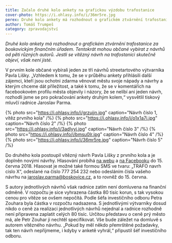 ```yaml
---
title: Začalo druhé kolo ankety na grafickou výzdobu trafostanice
cover-photo: https://i.ohlasy.info/i/36mr5re.jpg
perex: Druhé kolo ankety má rozhodnout o grafickém ztvárnění trafostanice za boskovickým finančním úřadem. Tentokrát mohou občané vybírat z návrhů od pěti různých autorů.
author: Tomáš Trumpeš
category: zpravodajství
---
```


*Druhé kolo ankety má rozhodnout o grafickém ztvárnění trafostanice za boskovickým finančním úřadem. Tentokrát mohou občané vybírat z návrhů od pěti různých autorů. Jestli se vítězný návrh na trafostanici skutečně objeví, však není jisté.*

V prvním kole občané vybírali jeden ze tří návrhů streetartového výtvarníka Pavla Lišky. „Vzhledem k tomu, že se v průběhu ankety přihlásili další zájemci, kteří jsou ochotni zdarma věnovat městu svoje nápady a návrhy a kterým chceme dát příležitost, a také k tomu, že se v komentářích na facebookovém profilu města objevily i názory, že se nelíbí ani jeden návrh, rozhodli jsme se pro pokračování ankety druhým kolem,“ vysvětlil tiskový mluvčí radnice Jaroslav Parma.

{% photo src="https://i.ohlasy.info/i/grzujjn.jpg" caption="Návrh číslo 1, vítěz prvního kola" /%}
{% photo src="https://i.ohlasy.info/i/o1x1a7i.jpg" caption="Návrh číslo 2" /%}
{% photo src="https://i.ohlasy.info/i/3adlyyi.jpg" caption="Návrh číslo 3" /%}
{% photo src="https://i.ohlasy.info/i/bmsu0lr.jpg" caption="Návrh číslo 4" /%}
{% photo src="https://i.ohlasy.info/i/36mr5re.jpg" caption="Návrh číslo 5" /%}


Do druhého kola postoupil vítězný návrh Pavla Lišky z prvního kola a je doplněn novými návrhy. Hlasování probíhá [na webu](http://www.mojeanketa.cz/pruzkum/264776482/) a [na Facebooku](https://www.facebook.com/mestoboskovice/posts/1697953603620596) do 15. června 2018. Hlasovat je možné také formou SMS ve tvaru: „TRAFO navrh cislo X“, odeslané na číslo 777 254 232 nebo odesláním čísla vašeho návrhu na <jaroslav.parma@boskovice.cz>, a to rovněž do 15. června.

S autory jednotlivých návrhů však radnice zatím není domluvena na finanční odměně. V rozpočtu je sice vyhrazena částka 80 tisíc korun, s tak vysokou cenou pro vítěze se ovšem nepočítá. Podle šéfa investičního odboru Petra Zouhara byla částka v rozpočtu nadsazena. S jednotlivými výtvarníky dosud nikdo o ceně za realizaci jednotlivých návrhů nejednal a radnice rozhodně není připravena zaplatit celých 80 tisíc. Určitou představu o ceně prý město má, ale Petr Zouhar ji nechtěl specifikovat. Vše bude záležet na domluvě s autorem vítězného návrhu. „Pokud by měl někdo přemrštěné požadavky, tak ten návrh nepřijmeme, i kdyby v anketě vyhrál,“ připustil šéf investičního odboru.
